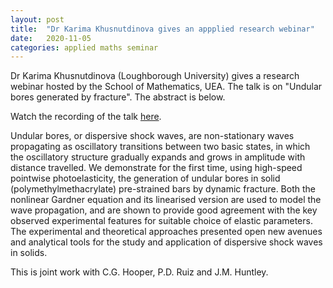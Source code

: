 ```yaml
---
layout: post
title:  "Dr Karima Khusnutdinova gives an appplied research webinar"
date:   2020-11-05
categories: applied maths seminar
---
```

Dr Karima Khusnutdinova (Loughborough University) gives a research webinar hosted by the School of Mathematics, UEA. The talk is on "Undular bores generated by fracture".
The abstract is below.

Watch the recording of the talk [here](https://youtu.be/jZwDAFIzfww).

Undular bores, or dispersive shock waves, are non-stationary waves propagating as oscillatory transitions between two basic states, in which the oscillatory structure gradually expands and grows in amplitude with distance travelled. We demonstrate for the first time, using high-speed pointwise photoelasticity, the generation of undular bores in solid (polymethylmethacrylate) pre-strained bars by dynamic fracture. Both the nonlinear Gardner equation and its linearised version are used to model the wave propagation, and are shown to provide good agreement with the key observed experimental features for suitable choice of elastic parameters. The experimental and theoretical approaches presented open new avenues and analytical tools for the study and application of dispersive shock waves in solids. 

This is joint work with C.G. Hooper, P.D. Ruiz and J.M. Huntley.

